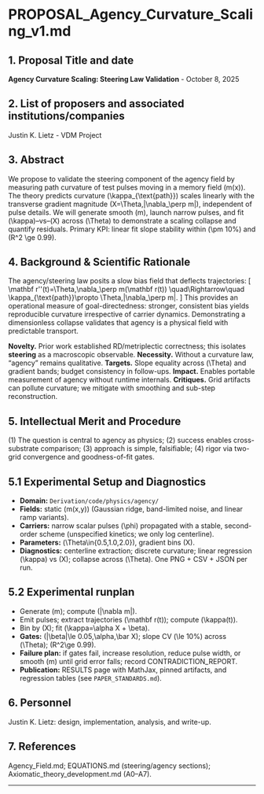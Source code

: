 # PROPOSAL_Agency_Curvature_Scaling_v1.md

## 1. Proposal Title and date

**Agency Curvature Scaling: Steering Law Validation** - October 8, 2025

## 2. List of proposers and associated institutions/companies

Justin K. Lietz - VDM Project

## 3. Abstract

We propose to validate the steering component of the agency field by measuring path curvature of test pulses moving in a memory field (m(x)). The theory predicts curvature (\kappa_{\text{path}}) scales linearly with the transverse gradient magnitude (X=\Theta,|\nabla_\perp m|), independent of pulse details. We will generate smooth (m), launch narrow pulses, and fit (\kappa)–vs–(X) across (\Theta) to demonstrate a scaling collapse and quantify residuals. Primary KPI: linear fit slope stability within (\pm 10%) and (R^2 \ge 0.99).

## 4. Background & Scientific Rationale

The agency/steering law posits a slow bias field that deflects trajectories:
[
\mathbf r''(t)=\Theta,\nabla_\perp m(\mathbf r(t)) \quad\Rightarrow\quad \kappa_{\text{path}}\propto \Theta,|\nabla_\perp m|.
]
This provides an operational measure of goal-directedness: stronger, consistent bias yields reproducible curvature irrespective of carrier dynamics. Demonstrating a dimensionless collapse validates that agency is a physical field with predictable transport.

**Novelty.** Prior work established RD/metriplectic correctness; this isolates **steering** as a macroscopic observable.
**Necessity.** Without a curvature law, “agency” remains qualitative.
**Targets.** Slope equality across (\Theta) and gradient bands; budget consistency in follow-ups.
**Impact.** Enables portable measurement of agency without runtime internals.
**Critiques.** Grid artifacts can pollute curvature; we mitigate with smoothing and sub-step reconstruction.

## 5. Intellectual Merit and Procedure

(1) The question is central to agency as physics; (2) success enables cross-substrate comparison; (3) approach is simple, falsifiable; (4) rigor via two-grid convergence and goodness-of-fit gates.

## 5.1 Experimental Setup and Diagnostics

* **Domain:** `Derivation/code/physics/agency/`
* **Fields:** static (m(x,y)) (Gaussian ridge, band-limited noise, and linear ramp variants).
* **Carriers:** narrow scalar pulses (\phi) propagated with a stable, second-order scheme (unspecified kinetics; we only log centerline).
* **Parameters:** (\Theta\in{0.5,1.0,2.0}), gradient bins (X).
* **Diagnostics:** centerline extraction; discrete curvature; linear regression (\kappa) vs (X); collapse across (\Theta). One PNG + CSV + JSON per run.

## 5.2 Experimental runplan

* Generate (m); compute (|\nabla m|).
* Emit pulses; extract trajectories (\mathbf r(t)); compute (\kappa(t)).
* Bin by (X); fit (\kappa=\alpha X + \beta).
* **Gates:** (|\beta|\le 0.05,\alpha,\bar X); slope CV (\le 10%) across (\Theta); (R^2\ge 0.99).
* **Failure plan:** if gates fail, increase resolution, reduce pulse width, or smooth (m) until grid error falls; record CONTRADICTION_REPORT.
* **Publication:** RESULTS page with MathJax, pinned artifacts, and regression tables (see `PAPER_STANDARDS.md`).

## 6. Personnel

Justin K. Lietz: design, implementation, analysis, and write-up.

## 7. References

Agency_Field.md; EQUATIONS.md (steering/agency sections); Axiomatic_theory_development.md (A0–A7).

---
